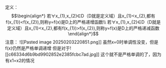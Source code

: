 定义：$$\begin{align*}
若∀x_{1},x_{2}∈D（D就是定义域）且x_{1}<x_{2},都有f(x_{1})<f(x_{2}),则称y=f(x)是D上的严格递增函数\\
若∀x_{1},x_{2}∈D（D就是定义域）且x_{1}<x_{2},都有f(x_{1})>f(x_{2}),则称y=f(x)是D上的严格递减函数
\end{align*}$$
注意：
![[Pasted image 20250203220851.png]]
虽然x=0时单调性没变，但是f(x)仍然是严格单调递增
但是对于![[c66334d6b9bd9902852e2385fcbc7ad.jpg]]
这个就不是严格单调的了，因为有x1=x2的情况